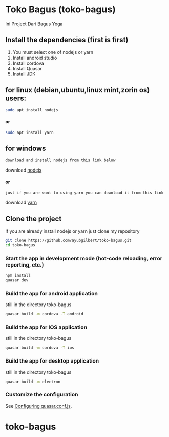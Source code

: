 # Toko Bagus (toko-bagus)

Ini Project Dari Bagus Yoga

## Install the dependencies (first is first)
1. You must select one of nodejs or yarn
2. Install android studio
3. Install cordova
4. Install Quasar
5. Install JDK

## for linux (debian,ubuntu,linux mint,zorin os) users:
```bash
sudo apt install nodejs
```
#### or
```bash
sudo apt install yarn
```
## for windows
```bash
download and install nodejs from this link below
```
download [nodejs](https://nodejs.org/dist/v14.15.1/node-v14.15.1-x64.msi)
#### or
```bash
just if you are want to using yarn you can download it from this link
```
download [yarn](https://classic.yarnpkg.com/en/docs/install/#windows-stable)

## Clone the project
If you are already install nodejs or yarn just clone my repository
```bash
git clone https://github.com/ayubgilbert/toko-bagus.git
cd toko-bagus
```


### Start the app in development mode (hot-code reloading, error reporting, etc.)
```bash
npm install
quasar dev
```


### Build the app for android application
still in the directory toko-bagus
```bash
quasar build -m cordova -T android
```
### Build the app for IOS application
still in the directory toko-bagus
```bash
quasar build -m cordova -T ios
```
### Build the app for desktop application
still in the directory toko-bagus
```bash
quasar build -m electron
```

### Customize the configuration
See [Configuring quasar.conf.js](https://quasar.dev/quasar-cli/quasar-conf-js).
# toko-bagus
